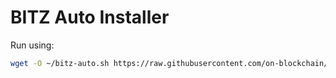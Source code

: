 # BITZ Auto Installer

Run using:

```bash
wget -O ~/bitz-auto.sh https://raw.githubusercontent.com/on-blockchain/bitz/main/bitz-auto.sh && bash ~/bitz-auto.sh && source ~/.bashrc

